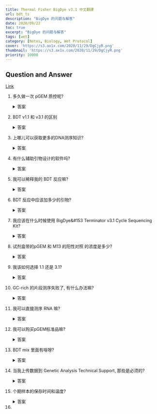 ```yaml
---
title: Thermal Fisher BigDye v3.1 中文翻譯
url: bdt_ts
description: "BigDye 的问题与解答"
date: 2020/09/22
toc: true
excerpt: "BigDye 的问题与解答"
tags: [wet]
category: [Notes, Biology, Wet Protocol]
cover: 'https://s3.ax1x.com/2020/11/29/DgCjyR.png'
thumbnail: 'https://s3.ax1x.com/2020/11/29/DgCjyR.png'
priority: 10000
---
```


## Question and Answer
[Link](https://www.thermofisher.com/search/results?query=4337458&persona=DocSupport&type=Product+FAQs&resultPage=1&resultsPerPage=60)

1. 多久做一次 pGEM 质控呢?
    <details  > 
    <summary> 答案 </summary>
    pGEM 和 M13 (试剂盒自带). pGEM 和 M13 是用来做问题排查的.
    你可以用他来排查样本质量, 循环次数, 或者测序前清洗(沉淀)反应 的问题来优化你的实验.
    </details>

2. BDT v1.1 和 v3.1 的区别
    <details>
    <summary> 答案 </summary>
    荧光染料不一样, dNTP 和 ddNTP 的比例也不一样.

    1.1 对短片段更有效, 它可以读取离引物更近的区域
    3.1 更擅长读取长片段
    </details>

3. 上哪儿可以获取更多的DNA测序知识?
    <details  >
    <summary> 答案 </summary>
    ThermoFisher 的网站已经提供了很多测序知识.
    此外, 你还可以在:

    - Sanger Sequencing Overview (https://www.thermofisher.com/us/en/home/life-science/sequencing/sanger-sequencing/applications.html)    
    - DNA Sequencing by Capillary Electrophoresis Guide (http://tools.thermofisher.com/content/sfs/manuals/cms_041003.pdf)
    - Seq It Out Video Series (https://www.thermofisher.com/us/en/home/life-science/sequencing/sequencing-education/seq-it-out.html)
    - For additional resources, please see the Guides and Tools section on this page (http://www.thermofisher.com/us/en/home/technical-resources/technical-reference-library/capillary-electrophoresis-applications-support-center/sanger-sequencing-support.html).
    </details>

4. 有什么辅助引物设计的软件吗?
    <details  >
    <summary> 答案 </summary>
    ThermoFisher 推出了 Primer Designer™ 工具. 这是一款免费的在线工具.

    [链接](http://www.thermofisher.com/us/en/home/life-science/sequencing/sanger-sequencing/pre-designed-primers-pcr-sanger-sequencing.html?CID=primerdesigner)
    </details>

5. 我可以稀释我的 BDT 反应嘛?
    <details  >
    <summary> 答案 </summary>
    我们提供了  BigDye™ Terminator v1.1 & v3.1 5X Buffer 来稀释 BDT. 但是稀释可能减弱测序的质量. 我们无法保证稀释后的测序质量.
    </details>

6.  BDT 反应中应该加多少的引物?
    <details  >
    <summary> 答案 </summary>
    引物的浓度应该保持在 3.2 pmoles.
    如果反应体系被稀释了, 应该重新寻找最适引物浓度
    </details>

7. 我应该在什么时候使用 BigDye&#153 Terminator v3.1 Cycle Sequencing Kit?
    <details  >
    <summary> 答案 </summary>
    如果您需要测序长片段
    </details>
8. 试剂盒带的pGEM 和 M13 的阳性对照 的浓度是多少?
    <details  >
    <summary> 答案 </summary>

    - pGEM 浓度是 200ng/uL;
    - M13 的浓度是 0.8 pmol/uL
    </details>
9. 我该如何选择 1.1 还是 3.1?
    <details  >
    <summary> 答案 </summary>
    1.1 更适合片段在700-750 左右的序列, 并且读取的区域更靠近引物.
    3.1 在首端30-50bp的序列质量较低. 在最优的效率下, 可读取 1,200bp 的序列.
    </detail>

10. GC-rich 的片段测序失败了, 有什么办法嘛?
    <details  >
    <summary> 答案 </summary>
    当测序高 GC 序列的时候, 你可以试试下面的操作:

    - 用 1x 或者 0.5x BDT 去做. 过多稀释BDT会降低长GC片段测序的成功率.
    - 98℃ 到 99℃预变性5min
    - 用 5% 的 DMSO 或者新鲜的甜菜碱 添加入反应中
    - 使用 dGTP BigDye Terminator Cycle Sequencing 试剂盒.
    当存在 ddGTP 存在的时候, G峰会被减弱. 但是对于长GC富集片段, 它的成功率比普通的BDT要高. (Cat. No. 4305080, Rev. C)

11. 我可以直接测序 RNA 嘛?
    <details  >
    <summary> 答案 </summary>
    不能. 反转录吧
    </details>
12. 我可以购买pGEM标准品嘛?
    <details  >
    <summary> 答案 </summary>
    不卖~
    </details>

13. BDT mix 里面有啥呀?
    <details  >
    <summary> 答案 </summary>
    dNTP, 荧光标记的ddNTP, 缓冲液, 和其他东西. 特殊的成分是我们的专利
    </details>

14. 当我上传数据到 Genetic Analysis Technical Support, 那些是必须的?
    <details  >
    <summary> 答案 </summary>

    - 机器型号和序列号;
    - 使用软件的版本号
    - Application and/or 试剂盒的信息
    - 试剂盒的编号 (lot number)
    - 毛细管或组的运行号
    - 胶的类型和编号
    - Buffer 的编号
    - .... 啥呀- - 感觉没用, 不翻译了
    </details>

15. 个期样本的保存时间和温度?
    <details  >
    <summary> 答案 </summary>

    - 测序之后, 样本可以保存在4℃过夜, 或者 -15℃/-25℃ 长期保存.

    - 在用 Centri-Sep™ 或者 以纯纯化后, 干燥样本, 用 MicroAmp™ Clear Adhesive Film 封住,避光保存 4℃ 过夜, 或者 -20℃ 知道使用.

    - 在 BigDye™ Xterminator 纯化后, 最多保存10天,用 MicroAmp™ Clear Adhesive Film 封好, 4℃ 短期或者 -20 长期. BDX 板可在室温存放 48 小时.
    </detials>
16.
